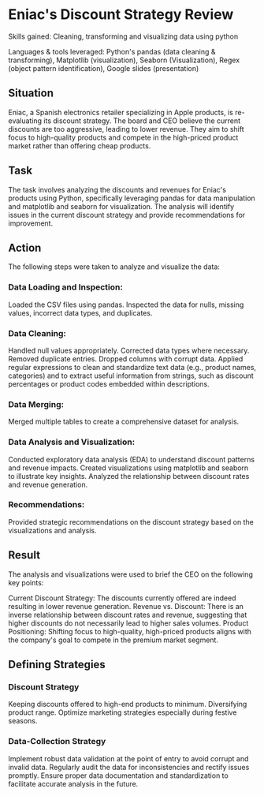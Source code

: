 # Eniac's Discount Strategy Review
Skills gained: Cleaning, transforming and visualizing data using python

Languages & tools leveraged: Python's pandas (data cleaning & transforming), Matplotlib (visualization), Seaborn (Visualization), Regex (object pattern identification), Google slides (presentation)

## Situation ##
Eniac, a Spanish electronics retailer specializing in Apple products, is re-evaluating its discount strategy. The board and CEO believe the current discounts are too aggressive, leading to lower revenue. They aim to shift focus to high-quality products and compete in the high-priced product market rather than offering cheap products.

## Task ##
The task involves analyzing the discounts and revenues for Eniac's products using Python, specifically leveraging pandas for data manipulation and matplotlib and seaborn for visualization. The analysis will identify issues in the current discount strategy and provide recommendations for improvement.

## Action ##
The following steps were taken to analyze and visualize the data:

### Data Loading and Inspection: ###
Loaded the CSV files using pandas.
Inspected the data for nulls, missing values, incorrect data types, and duplicates.

### Data Cleaning: ###
Handled null values appropriately.
Corrected data types where necessary.
Removed duplicate entries.
Dropped columns with corrupt data.
Applied regular expressions to clean and standardize text data (e.g., product names, categories) and to extract useful information from strings, such as discount percentages or product codes embedded within descriptions.

### Data Merging: ###
Merged multiple tables to create a comprehensive dataset for analysis.

### Data Analysis and Visualization: ###
Conducted exploratory data analysis (EDA) to understand discount patterns and revenue impacts.
Created visualizations using matplotlib and seaborn to illustrate key insights.
Analyzed the relationship between discount rates and revenue generation.

### Recommendations: ###
Provided strategic recommendations on the discount strategy based on the visualizations and analysis.

## Result ##
The analysis and visualizations were used to brief the CEO on the following key points:

Current Discount Strategy: The discounts currently offered are indeed resulting in lower revenue generation.
Revenue vs. Discount: There is an inverse relationship between discount rates and revenue, suggesting that higher discounts do not necessarily lead to higher sales volumes.
Product Positioning: Shifting focus to high-quality, high-priced products aligns with the company's goal to compete in the premium market segment.

## Defining Strategies ##
### Discount Strategy ###
Keeping discounts offered to high-end products to minimum.
Diversifying product range.
Optimize marketing strategies especially during festive seasons.

### Data-Collection Strategy ###
Implement robust data validation at the point of entry to avoid corrupt and invalid data.
Regularly audit the data for inconsistencies and rectify issues promptly.
Ensure proper data documentation and standardization to facilitate accurate analysis in the future.
